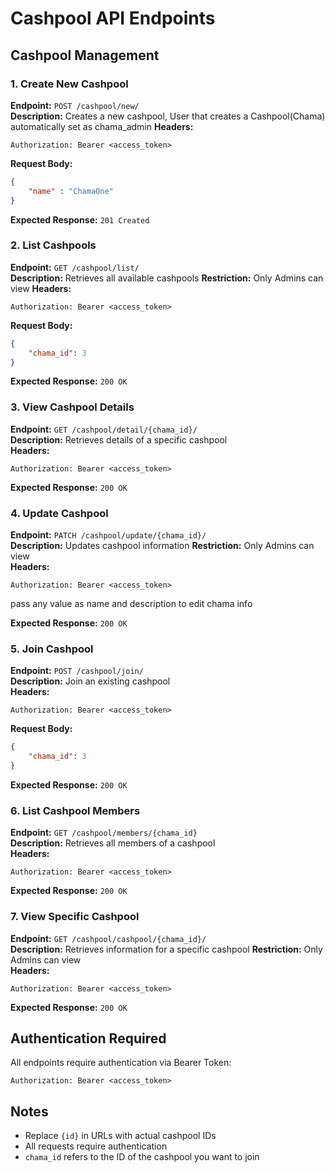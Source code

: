 # Cashpool API Endpoints

## Cashpool Management

### 1. Create New Cashpool
**Endpoint:** `POST /cashpool/new/`  
**Description:** Creates a new cashpool, User that creates a Cashpool(Chama) automatically set as chama_admin
**Headers:**
```http
Authorization: Bearer <access_token>
```
**Request Body:**
```json
{
    "name" : "ChamaOne"
}
```

**Expected Response:** `201 Created`

### 2. List Cashpools
**Endpoint:** `GET /cashpool/list/`  
**Description:** Retrieves all available cashpools
**Restriction:** Only Admins can view
**Headers:**
```http
Authorization: Bearer <access_token>
```

**Request Body:**
```json
{
    "chama_id": 3
}
```
**Expected Response:** `200 OK`

### 3. View Cashpool Details
**Endpoint:** `GET /cashpool/detail/{chama_id}/`  
**Description:** Retrieves details of a specific cashpool  
**Headers:**
```http
Authorization: Bearer <access_token>
```
**Expected Response:** `200 OK`

### 4. Update Cashpool
**Endpoint:** `PATCH /cashpool/update/{chama_id}/`  
**Description:** Updates cashpool information
**Restriction:** Only Admins can view  
**Headers:**
```http
Authorization: Bearer <access_token>
```

pass any value as name and description to edit chama info 


**Expected Response:** `200 OK`

### 5. Join Cashpool
**Endpoint:** `POST /cashpool/join/`  
**Description:** Join an existing cashpool  
**Headers:**
```http
Authorization: Bearer <access_token>
```
**Request Body:**
```json
{
    "chama_id": 3
}
```
**Expected Response:** `200 OK`

### 6. List Cashpool Members
**Endpoint:** `GET /cashpool/members/{chama_id}`  
**Description:** Retrieves all members of a cashpool  
**Headers:**
```http
Authorization: Bearer <access_token>
```
**Expected Response:** `200 OK`

### 7. View Specific Cashpool
**Endpoint:** `GET /cashpool/cashpool/{chama_id}/`  
**Description:** Retrieves information for a specific cashpool
**Restriction:** Only Admins can view  
**Headers:**
```http
Authorization: Bearer <access_token>
```
**Expected Response:** `200 OK`

## Authentication Required
All endpoints require authentication via Bearer Token:
```http
Authorization: Bearer <access_token>
```

## Notes
- Replace `{id}` in URLs with actual cashpool IDs
- All requests require authentication
- `chama_id` refers to the ID of the cashpool you want to join